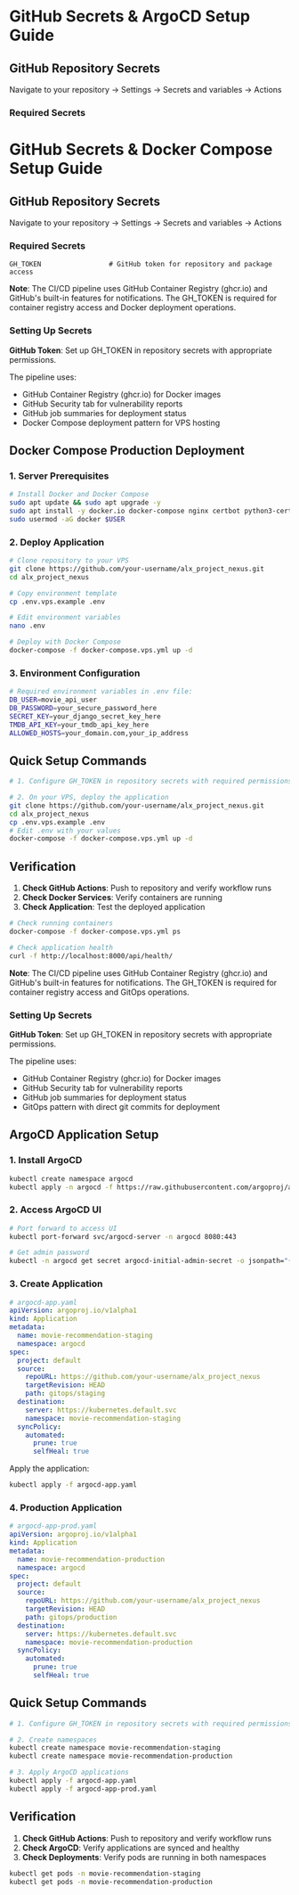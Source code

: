 # GitHub Secrets & ArgoCD Setup Guide

## GitHub Repository Secrets

Navigate to your repository → Settings → Secrets and variables → Actions

### Required Secrets

# GitHub Secrets & Docker Compose Setup Guide

## GitHub Repository Secrets

Navigate to your repository → Settings → Secrets and variables → Actions

### Required Secrets

```
GH_TOKEN                 # GitHub token for repository and package access
```

**Note**: The CI/CD pipeline uses GitHub Container Registry (ghcr.io) and GitHub's built-in features for notifications. The GH_TOKEN is required for container registry access and Docker deployment operations.

### Setting Up Secrets

**GitHub Token**: Set up GH_TOKEN in repository secrets with appropriate permissions.

The pipeline uses:

- GitHub Container Registry (ghcr.io) for Docker images
- GitHub Security tab for vulnerability reports
- GitHub job summaries for deployment status
- Docker Compose deployment pattern for VPS hosting

## Docker Compose Production Deployment

### 1. Server Prerequisites

```bash
# Install Docker and Docker Compose
sudo apt update && sudo apt upgrade -y
sudo apt install -y docker.io docker-compose nginx certbot python3-certbot-nginx git curl
sudo usermod -aG docker $USER
```

### 2. Deploy Application

```bash
# Clone repository to your VPS
git clone https://github.com/your-username/alx_project_nexus.git
cd alx_project_nexus

# Copy environment template
cp .env.vps.example .env

# Edit environment variables
nano .env

# Deploy with Docker Compose
docker-compose -f docker-compose.vps.yml up -d
```

### 3. Environment Configuration

```bash
# Required environment variables in .env file:
DB_USER=movie_api_user
DB_PASSWORD=your_secure_password_here
SECRET_KEY=your_django_secret_key_here
TMDB_API_KEY=your_tmdb_api_key_here
ALLOWED_HOSTS=your_domain.com,your_ip_address
```

## Quick Setup Commands

```bash
# 1. Configure GH_TOKEN in repository secrets with required permissions

# 2. On your VPS, deploy the application
git clone https://github.com/your-username/alx_project_nexus.git
cd alx_project_nexus
cp .env.vps.example .env
# Edit .env with your values
docker-compose -f docker-compose.vps.yml up -d
```

## Verification

1. **Check GitHub Actions**: Push to repository and verify workflow runs
2. **Check Docker Services**: Verify containers are running
3. **Check Application**: Test the deployed application

```bash
# Check running containers
docker-compose -f docker-compose.vps.yml ps

# Check application health
curl -f http://localhost:8000/api/health/
```

**Note**: The CI/CD pipeline uses GitHub Container Registry (ghcr.io) and GitHub's built-in features for notifications. The GH_TOKEN is required for container registry access and GitOps operations.

### Setting Up Secrets

**GitHub Token**: Set up GH_TOKEN in repository secrets with appropriate permissions.

The pipeline uses:

- GitHub Container Registry (ghcr.io) for Docker images
- GitHub Security tab for vulnerability reports
- GitHub job summaries for deployment status
- GitOps pattern with direct git commits for deployment

## ArgoCD Application Setup

### 1. Install ArgoCD

```bash
kubectl create namespace argocd
kubectl apply -n argocd -f https://raw.githubusercontent.com/argoproj/argo-cd/stable/manifests/install.yaml
```

### 2. Access ArgoCD UI

```bash
# Port forward to access UI
kubectl port-forward svc/argocd-server -n argocd 8080:443

# Get admin password
kubectl -n argocd get secret argocd-initial-admin-secret -o jsonpath="{.data.password}" | base64 -d
```

### 3. Create Application

```yaml
# argocd-app.yaml
apiVersion: argoproj.io/v1alpha1
kind: Application
metadata:
  name: movie-recommendation-staging
  namespace: argocd
spec:
  project: default
  source:
    repoURL: https://github.com/your-username/alx_project_nexus
    targetRevision: HEAD
    path: gitops/staging
  destination:
    server: https://kubernetes.default.svc
    namespace: movie-recommendation-staging
  syncPolicy:
    automated:
      prune: true
      selfHeal: true
```

Apply the application:

```bash
kubectl apply -f argocd-app.yaml
```

### 4. Production Application

```yaml
# argocd-app-prod.yaml
apiVersion: argoproj.io/v1alpha1
kind: Application
metadata:
  name: movie-recommendation-production
  namespace: argocd
spec:
  project: default
  source:
    repoURL: https://github.com/your-username/alx_project_nexus
    targetRevision: HEAD
    path: gitops/production
  destination:
    server: https://kubernetes.default.svc
    namespace: movie-recommendation-production
  syncPolicy:
    automated:
      prune: true
      selfHeal: true
```

## Quick Setup Commands

```bash
# 1. Configure GH_TOKEN in repository secrets with required permissions

# 2. Create namespaces
kubectl create namespace movie-recommendation-staging
kubectl create namespace movie-recommendation-production

# 3. Apply ArgoCD applications
kubectl apply -f argocd-app.yaml
kubectl apply -f argocd-app-prod.yaml
```

## Verification

1. **Check GitHub Actions**: Push to repository and verify workflow runs
2. **Check ArgoCD**: Verify applications are synced and healthy
3. **Check Deployments**: Verify pods are running in both namespaces

```bash
kubectl get pods -n movie-recommendation-staging
kubectl get pods -n movie-recommendation-production
```
